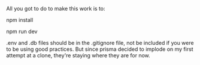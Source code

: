 All you got to do to make this work is to:

npm install

npm run dev

.env and .db files should be in the .gitignore file, not be included if you were to be using good practices.
But since prisma decided to implode on my first attempt at a clone, they're staying where they are for now.

